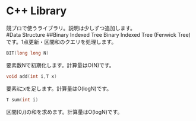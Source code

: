 # C++ Library

競プロで使うライブラリ。説明は少しずつ追加します。<br>
#Data Structure
##Binary Indexed Tree
Binary Indexed Tree (Fenwick Tree)です。1点更新・区間和のクエリを処理します。
```C++
BIT(long long N)
```
要素数Nで初期化します。計算量はO(N)です。
```C++
void add(int i,T x)
```
要素iにxを足します。計算量はO(logN)です。
```C++
T sum(int i)
```
区間[0,i)の和を求めます。計算量はO(logN)です。
